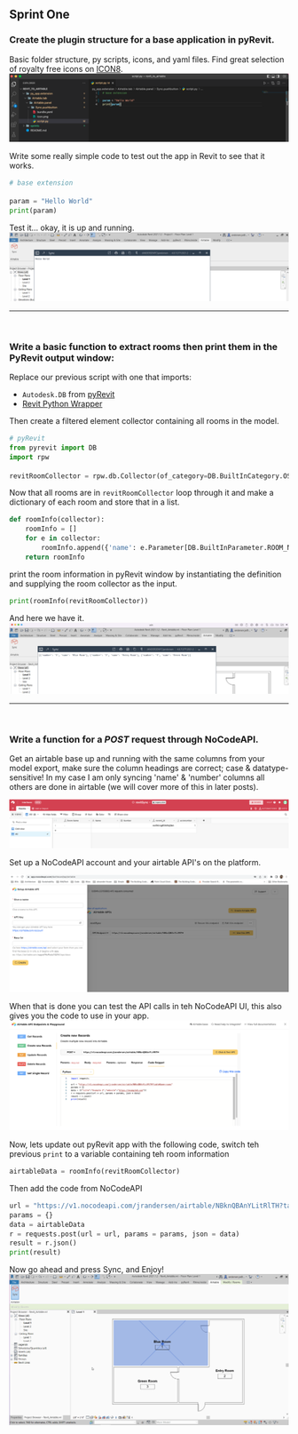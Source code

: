 ## Sprint One
### Create the plugin structure for a base application in pyRevit.

Basic folder structure, py scripts, icons, and yaml files. Find great selection of royalty free icons on [ICON8](https://icons8.com/icons).
![image](base_app_code.png)


Write some really simple code to test out the app in Revit to see that it works.
```python
# base extension

param = "Hello World"
print(param)
```


Test it... okay, it is up and running.
![image](base_app.png)

---
<br>

### Write a basic function to extract rooms then print them in the PyRevit output window:
Replace our previous script with one that imports: 
- ```Autodesk.DB``` from [pyRevit](https://www.notion.so/pyrevitlabs/pyRevit-bd907d6292ed4ce997c46e84b6ef67a0)
- [Revit Python Wrapper](https://revitpythonwrapper.readthedocs.io/en/latest/)  

Then create a filtered element collector containing all rooms in the model.
```python
# pyRevit
from pyrevit import DB
import rpw

revitRoomCollector = rpw.db.Collector(of_category=DB.BuiltInCategory.OST_Rooms, is_not_type=True)
```

Now that all rooms are in ```revitRoomCollector``` loop through it and make a dictionary of each room and store that in a list.
```python
def roomInfo(collector):
    roomInfo = []
    for e in collector:
        roomInfo.append({'name': e.Parameter[DB.BuiltInParameter.ROOM_NAME].AsString(), 'number': e.Number})
    return roomInfo
```

print the room information in pyRevit window by instantiating the definition and supplying the room collector as the input. 
```python
print(roomInfo(revitRoomCollector))
```

And here we have it.
![image](print_rooms_output.png)

---
<br>

### Write a function for a *POST* request through NoCodeAPI.
Get an airtable base up and running with the same columns from your model export, make sure the column headings are correct; case & datatype-sensitive! In my case I am only syncing 'name' & 'number' columns all others are done in airtable (we will cover more of this in later posts).

![image](airtable_rooms.png)

Set up a NoCodeAPI account and your airtable API's on the platform.

![image](NCAPI_setup_airtable.png)

When that is done you can test the API calls in teh NoCodeAPI UI, this also gives you the code to use in your app.
![image](NCAPI_post_code.png)

Now, lets update out pyRevit app with the following code, switch teh previous ```print``` to a variable containing teh room information
```python
airtableData = roomInfo(revitRoomCollector)
```

Then add the code from NoCodeAPI
```python
url = "https://v1.nocodeapi.com/jrandersen/airtable/NBknQBAnYLitRlTH?tableName=rooms"
params = {}
data = airtableData
r = requests.post(url = url, params = params, json = data)
result = r.json()
print(result)
```

Now go ahead and press Sync, and Enjoy!
![image](revitSync.gif)